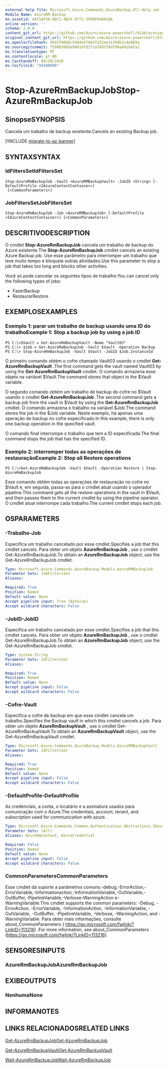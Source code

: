 ```yaml
---
external help file: Microsoft.Azure.Commands.AzureBackup.dll-Help.xml
Module Name: AzureRM.Backup
ms.assetid: 44C5AF58-ADC1-4BC6-9771-3FD8F0480106
online version: ''
schema: 2.0.0
content_git_url: https://github.com/Azure/azure-powershell/blob/preview/src/ResourceManager/AzureBackup/Commands.AzureBackup/help/Stop-AzureRmBackupJob.md
original_content_git_url: https://github.com/Azure/azure-powershell/blob/preview/src/ResourceManager/AzureBackup/Commands.AzureBackup/help/Stop-AzureRmBackupJob.md
ms.openlocfilehash: d502596b8c5ddde576b5fd22ee31398b2c4e869a
ms.sourcegitcommit: f599b50d5e980197d1fca769378df90a842b42a1
ms.translationtype: MT
ms.contentlocale: pt-BR
ms.lasthandoff: 08/20/2020
ms.locfileid: "93440696"
---
```

# <span data-ttu-id="64ebd-101">Stop-AzureRmBackupJob</span><span class="sxs-lookup"><span data-stu-id="64ebd-101">Stop-AzureRmBackupJob</span></span>

## <span data-ttu-id="64ebd-102">Sinopse</span><span class="sxs-lookup"><span data-stu-id="64ebd-102">SYNOPSIS</span></span>
<span data-ttu-id="64ebd-103">Cancela um trabalho de backup existente.</span><span class="sxs-lookup"><span data-stu-id="64ebd-103">Cancels an existing Backup job.</span></span>

[!INCLUDE [migrate-to-az-banner](../../includes/migrate-to-az-banner.md)]

## <span data-ttu-id="64ebd-104">SYNTAX</span><span class="sxs-lookup"><span data-stu-id="64ebd-104">SYNTAX</span></span>

### <span data-ttu-id="64ebd-105">IdFiltersSet</span><span class="sxs-lookup"><span data-stu-id="64ebd-105">IdFiltersSet</span></span>
```
Stop-AzureRmBackupJob -Vault <AzureRMBackupVault> -JobID <String> [-DefaultProfile <IAzureContextContainer>]
 [<CommonParameters>]
```

### <span data-ttu-id="64ebd-106">JobFiltersSet</span><span class="sxs-lookup"><span data-stu-id="64ebd-106">JobFiltersSet</span></span>
```
Stop-AzureRmBackupJob -Job <AzureRMBackupJob> [-DefaultProfile <IAzureContextContainer>] [<CommonParameters>]
```

## <span data-ttu-id="64ebd-107">DESCRITIVO</span><span class="sxs-lookup"><span data-stu-id="64ebd-107">DESCRIPTION</span></span>
<span data-ttu-id="64ebd-108">O cmdlet **Stop-AzureRmBackupJob** cancela um trabalho de backup do Azure existente.</span><span class="sxs-lookup"><span data-stu-id="64ebd-108">The **Stop-AzureRmBackupJob** cmdlet cancels an existing Azure Backup job.</span></span>
<span data-ttu-id="64ebd-109">Use esse parâmetro para interromper um trabalho que leve muito tempo e bloqueie outras atividades.</span><span class="sxs-lookup"><span data-stu-id="64ebd-109">Use this parameter to stop a job that takes too long and blocks other activities.</span></span>

<span data-ttu-id="64ebd-110">Você só pode cancelar os seguintes tipos de trabalho:</span><span class="sxs-lookup"><span data-stu-id="64ebd-110">You can cancel only the following types of jobs:</span></span> 

- <span data-ttu-id="64ebd-111">Fazer</span><span class="sxs-lookup"><span data-stu-id="64ebd-111">Backup</span></span>
- <span data-ttu-id="64ebd-112">Restaurar</span><span class="sxs-lookup"><span data-stu-id="64ebd-112">Restore</span></span>

## <span data-ttu-id="64ebd-113">EXEMPLOS</span><span class="sxs-lookup"><span data-stu-id="64ebd-113">EXAMPLES</span></span>

### <span data-ttu-id="64ebd-114">Exemplo 1: parar um trabalho de backup usando uma ID do trabalho</span><span class="sxs-lookup"><span data-stu-id="64ebd-114">Example 1: Stop a backup job by using a job ID</span></span>
```
PS C:\>$Vault = Get-AzureRmBackupVault -Name "Vault03" 
PS C:\> $Job = Get-AzureRmBackupJob -Vault $Vault -Operation Backup
PS C:\> Stop-AzureRmBackupJob -Vault $Vault -JobID $Job.InstanceId
```

<span data-ttu-id="64ebd-115">O primeiro comando obtém o cofre chamado Vault03 usando o cmdlet **Get-AzureRmBackupVault** .</span><span class="sxs-lookup"><span data-stu-id="64ebd-115">The first command gets the vault named Vault03 by using the **Get-AzureRmBackupVault** cmdlet.</span></span>
<span data-ttu-id="64ebd-116">O comando armazena esse objeto na variável $Vault.</span><span class="sxs-lookup"><span data-stu-id="64ebd-116">The command stores that object in the $Vault variable.</span></span>

<span data-ttu-id="64ebd-117">O segundo comando obtém um trabalho de backup do cofre no $Vault usando o cmdlet **Get-AzureRmBackupJob** .</span><span class="sxs-lookup"><span data-stu-id="64ebd-117">The second command gets a backup job from the vault in $Vault by using the **Get-AzureRmBackupJob** cmdlet.</span></span>
<span data-ttu-id="64ebd-118">O comando armazena o trabalho na variável $Job.</span><span class="sxs-lookup"><span data-stu-id="64ebd-118">The command stores the job in the $Job variable.</span></span>
<span data-ttu-id="64ebd-119">Neste exemplo, há apenas uma operação de backup no cofre especificado.</span><span class="sxs-lookup"><span data-stu-id="64ebd-119">In this example, there is only one backup operation in the specified vault.</span></span>

<span data-ttu-id="64ebd-120">O comando final interrompe o trabalho que tem a ID especificada.</span><span class="sxs-lookup"><span data-stu-id="64ebd-120">The final command stops the job that has the specified ID.</span></span>

### <span data-ttu-id="64ebd-121">Exemplo 2: interromper todas as operações de restauração</span><span class="sxs-lookup"><span data-stu-id="64ebd-121">Example 2: Stop all Restore operations</span></span>
```
PS C:\>Get-AzureRmBackupJob -Vault $Vault -Operation Restore | Stop-AzureRmBackupJob
```

<span data-ttu-id="64ebd-122">Esse comando obtém todas as operações de restauração no cofre no $Vault e, em seguida, passa-as para o cmdlet atual usando o operador pipeline.</span><span class="sxs-lookup"><span data-stu-id="64ebd-122">This command gets all the restore operations in the vault in $Vault, and then passes them to the current cmdlet by using the pipeline operator.</span></span>
<span data-ttu-id="64ebd-123">O cmdlet atual interrompe cada trabalho.</span><span class="sxs-lookup"><span data-stu-id="64ebd-123">The current cmdlet stops each job.</span></span>

## <span data-ttu-id="64ebd-124">OS</span><span class="sxs-lookup"><span data-stu-id="64ebd-124">PARAMETERS</span></span>

### <span data-ttu-id="64ebd-125">-Trabalho</span><span class="sxs-lookup"><span data-stu-id="64ebd-125">-Job</span></span>
<span data-ttu-id="64ebd-126">Especifica um trabalho cancelado por esse cmdlet.</span><span class="sxs-lookup"><span data-stu-id="64ebd-126">Specifies a job that this cmdlet cancels.</span></span>
<span data-ttu-id="64ebd-127">Para obter um objeto **AzureRmBackupJob** , use o cmdlet Get-AzureRmBackupJob.</span><span class="sxs-lookup"><span data-stu-id="64ebd-127">To obtain an **AzureRmBackupJob** object, use the Get-AzureRmBackupJob cmdlet.</span></span>

```yaml
Type: Microsoft.Azure.Commands.AzureBackup.Models.AzureRMBackupJob
Parameter Sets: JobFiltersSet
Aliases: 

Required: True
Position: Named
Default value: None
Accept pipeline input: True (ByValue)
Accept wildcard characters: False
```

### <span data-ttu-id="64ebd-128">-JobID</span><span class="sxs-lookup"><span data-stu-id="64ebd-128">-JobID</span></span>
<span data-ttu-id="64ebd-129">Especifica um trabalho cancelado por esse cmdlet.</span><span class="sxs-lookup"><span data-stu-id="64ebd-129">Specifies a job that this cmdlet cancels.</span></span>
<span data-ttu-id="64ebd-130">Para obter um objeto **AzureRmBackupJob** , use o cmdlet Get-AzureRmBackupJob.</span><span class="sxs-lookup"><span data-stu-id="64ebd-130">To obtain an **AzureRmBackupJob** object, use the Get-AzureRmBackupJob cmdlet.</span></span>

```yaml
Type: System.String
Parameter Sets: IdFiltersSet
Aliases: 

Required: True
Position: Named
Default value: None
Accept pipeline input: False
Accept wildcard characters: False
```

### <span data-ttu-id="64ebd-131">-Cofre</span><span class="sxs-lookup"><span data-stu-id="64ebd-131">-Vault</span></span>
<span data-ttu-id="64ebd-132">Especifica o cofre de backup em que esse cmdlet cancela um trabalho.</span><span class="sxs-lookup"><span data-stu-id="64ebd-132">Specifies the Backup vault in which this cmdlet cancels a job.</span></span>
<span data-ttu-id="64ebd-133">Para obter um objeto **AzureRmBackupVault** , use o cmdlet Get-AzureRmBackupVault.</span><span class="sxs-lookup"><span data-stu-id="64ebd-133">To obtain an **AzureRmBackupVault** object, use the Get-AzureRmBackupVault cmdlet.</span></span>

```yaml
Type: Microsoft.Azure.Commands.AzureBackup.Models.AzureRMBackupVault
Parameter Sets: IdFiltersSet
Aliases: 

Required: True
Position: Named
Default value: None
Accept pipeline input: False
Accept wildcard characters: False
```

### <span data-ttu-id="64ebd-134">-DefaultProfile</span><span class="sxs-lookup"><span data-stu-id="64ebd-134">-DefaultProfile</span></span>
<span data-ttu-id="64ebd-135">As credenciais, a conta, o locatário e a assinatura usados para comunicação com o Azure.</span><span class="sxs-lookup"><span data-stu-id="64ebd-135">The credentials, account, tenant, and subscription used for communication with azure.</span></span>

```yaml
Type: Microsoft.Azure.Commands.Common.Authentication.Abstractions.IAzureContextContainer
Parameter Sets: (All)
Aliases: AzureRmContext, AzureCredential

Required: False
Position: Named
Default value: None
Accept pipeline input: False
Accept wildcard characters: False
```

### <span data-ttu-id="64ebd-136">CommonParameters</span><span class="sxs-lookup"><span data-stu-id="64ebd-136">CommonParameters</span></span>
<span data-ttu-id="64ebd-137">Esse cmdlet dá suporte a parâmetros comuns:-debug,-ErrorAction,-ErrorVariable,-Informationaction,-InformationVariable,-OutVariable,-OutBuffer,-PipelineVariable,-Verbose-WarningAction e-WarningVariable.</span><span class="sxs-lookup"><span data-stu-id="64ebd-137">This cmdlet supports the common parameters: -Debug, -ErrorAction, -ErrorVariable, -InformationAction, -InformationVariable, -OutVariable, -OutBuffer, -PipelineVariable, -Verbose, -WarningAction, and -WarningVariable.</span></span> <span data-ttu-id="64ebd-138">Para obter mais informações, consulte about_CommonParameters ( https://go.microsoft.com/fwlink/?LinkID=113216) .</span><span class="sxs-lookup"><span data-stu-id="64ebd-138">For more information, see about_CommonParameters (https://go.microsoft.com/fwlink/?LinkID=113216).</span></span>

## <span data-ttu-id="64ebd-139">SENSORES</span><span class="sxs-lookup"><span data-stu-id="64ebd-139">INPUTS</span></span>

### <span data-ttu-id="64ebd-140">AzureRmBackupJob</span><span class="sxs-lookup"><span data-stu-id="64ebd-140">AzureRmBackupJob</span></span>

## <span data-ttu-id="64ebd-141">EXIBE</span><span class="sxs-lookup"><span data-stu-id="64ebd-141">OUTPUTS</span></span>

### <span data-ttu-id="64ebd-142">Nenhuma</span><span class="sxs-lookup"><span data-stu-id="64ebd-142">None</span></span>

## <span data-ttu-id="64ebd-143">INFORMA</span><span class="sxs-lookup"><span data-stu-id="64ebd-143">NOTES</span></span>

## <span data-ttu-id="64ebd-144">LINKS RELACIONADOS</span><span class="sxs-lookup"><span data-stu-id="64ebd-144">RELATED LINKS</span></span>

[<span data-ttu-id="64ebd-145">Get-AzureRmBackupJob</span><span class="sxs-lookup"><span data-stu-id="64ebd-145">Get-AzureRmBackupJob</span></span>](./Get-AzureRmBackupJob.md)

[<span data-ttu-id="64ebd-146">Get-AzureRmBackupVault</span><span class="sxs-lookup"><span data-stu-id="64ebd-146">Get-AzureRmBackupVault</span></span>](./Get-AzureRmBackupVault.md)

[<span data-ttu-id="64ebd-147">Wait-AzureRmBackupJob</span><span class="sxs-lookup"><span data-stu-id="64ebd-147">Wait-AzureRmBackupJob</span></span>](./Wait-AzureRmBackupJob.md)


